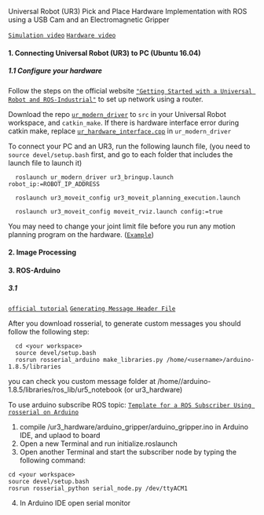 Universal Robot (UR3) Pick and Place Hardware Implementation with ROS using a USB Cam and an Electromagnetic Gripper

[`Simulation video`](https://youtu.be/Yj5DEocFa48)
[`Hardware video`](https://youtu.be/FAYPbAhYoXw)

#### 1. Connecting Universal Robot (UR3) to PC (Ubuntu 16.04)
##### 1.1 Configure your hardware
Follow the steps on the official website [`"Getting Started with a Universal Robot and ROS-Industrial"`](http://wiki.ros.org/universal_robot/Tutorials/Getting%20Started%20with%20a%20Universal%20Robot%20and%20ROS-Industrial) to set up network using a router.

Download the repo [`ur_modern_driver`](https://github.com/ThomasTimm/ur_modern_driver) to `src` in your Universal Robot workspace, and `catkin_make`. If there is hardware interface error during catkin make, replace [`ur_hardware_interface.cpp`](https://github.com/iron-ox/ur_modern_driver/blob/883070d0b6c0c32b78bb1ca7155b8f3a1ead416c/src/ur_hardware_interface.cpp) in `ur_modern_driver`

To connect your PC and an UR3, run the following launch file, (you need to `source devel/setup.bash` first, and go to each folder that includes the launch file to launch it)
```
  roslaunch ur_modern_driver ur3_bringup.launch robot_ip:=ROBOT_IP_ADDRESS

  roslaunch ur3_moveit_config ur3_moveit_planning_execution.launch

  roslaunch ur3_moveit_config moveit_rviz.launch config:=true
```

You may need to change your joint limit file before you run any motion planning program on the hardware. ([`Example`](https://github.com/lihuang3/ur3_ROS-hardware/issues/1#issuecomment-422070509))


#### 2. Image Processing

#### 3. ROS-Arduino
##### 3.1
[`official tutorial`](http://wiki.ros.org/rosserial_arduino/Tutorials)
[`Generating Message Header File`](http://wiki.ros.org/rosserial_client/Tutorials/Generating%20Message%20Header%20Files)

After you download rosserial, to generate custom messages you should follow the following step:
```
  cd <your workspace>
  source devel/setup.bash
  rosrun rosserial_arduino make_libraries.py /home/<username>/arduino-1.8.5/libraries
```
you can check you custom message folder at /home/<username>/arduino-1.8.5/libraries/ros_lib/ur5_notebook (or ur3_hardware)

To use arduino subscribe ROS topic:
[`Template for a ROS Subscriber Using rosserial on Arduino`](https://www.intorobotics.com/template-for-a-ros-subscriber-using-rosserial-on-arduino/)
1. compile /ur3_hardware/arduino_gripper/arduino_gripper.ino in Arduino IDE, and uplaod to board
2. Open a new Terminal and run initialize.roslaunch
3. Open another Terminal and start the subscriber node by typing the following command:
```
cd <your workspace>
source devel/setup.bash
rosrun rosserial_python serial_node.py /dev/ttyACM1
```
4. In Arduino IDE open serial monitor
